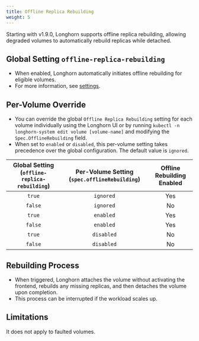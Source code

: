 ```yaml
---
title: Offline Replica Rebuilding
weight: 5
---
```


Starting with v1.9.0, Longhorn supports offline replica rebuilding, allowing degraded volumes to automatically rebuild replicas while detached.​

## Global Setting `offline-replica-rebuilding`

- When enabled, Longhorn automatically initiates offline rebuilding for eligible volumes.​
- For more information, see [settings](../../../references/settings#offline-replica-rebuilding).

## Per-Volume Override

- You can override the global `Offline Replica Rebuilding` setting for each volume individually using the Longhorn UI or by running `kubectl -n longhorn-system edit volume [volume-name]` and modifying the `Spec.OfflineRebuilding` field.
- When set to `enabled` or `disabled`, this per-volume setting takes precedence over the global configuration. The default value is `ignored`.

| Global Setting (`offline-replica-rebuilding`) | Per-Volume Setting (`spec.offlineRebuilding`) | Offline Rebuilding Enabled |
| :-------------------------------------------: | :-------------------------------------------: | :------------------------: |
| `true`                                        | `ignored`                                     | Yes                        |
| `false`                                       | `ignored`                                     | No                         |
| `true`                                        | `enabled`                                     | Yes                        |
| `false`                                       | `enabled`                                     | Yes                        |
| `true`                                        | `disabled`                                    | No                         |
| `false`                                       | `disabled`                                    | No                         |

## Rebuilding Process

- When triggered, Longhorn attaches the volume without activating the frontend, rebuilds any missing replicas, and then detaches the volume upon completion.
- This process can be interrupted if the workload scales up.

## Limitations

It does not apply to faulted volumes.​
